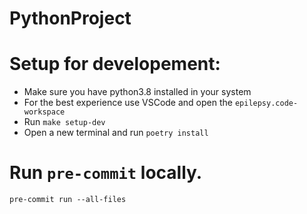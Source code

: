 # PythonProject

# Setup for developement:

- Make sure you have python3.8 installed in your system
- For the best experience use VSCode and open the `epilepsy.code-workspace`
- Run `make setup-dev`
- Open a new terminal and run `poetry install`

# Run `pre-commit` locally.

`pre-commit run --all-files`
